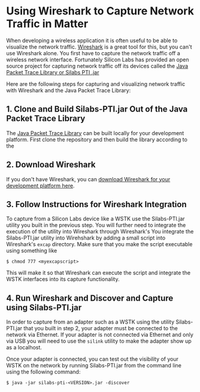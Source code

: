 # Using Wireshark to Capture Network Traffic in Matter

When developing a wireless application it is often useful to be able to
visualize the network traffic. [Wireshark](https://www.wireshark.org/) is a
great tool for this, but you can't use Wireshark alone. You first have to
capture the network traffic off a wireless network interface. Fortunately
Silicon Labs has provided an open source project for capturing network traffic
off its devices called the
[Java Packet Trace Library or Silabs PTI .jar](https://github.com/SiliconLabs/java_packet_trace_library)

Here are the following steps for capturing and visualizing network traffic with
Wireshark and the Java Packet Trace Library:

## 1. Clone and Build Silabs-PTI.jar Out of the Java Packet Trace Library

The
[Java Packet Trace Library](https://github.com/SiliconLabs/java_packet_trace_library)
can be built locally for your development platform. First clone the repository
and then build the library according to the

## 2. Download Wireshark

If you don't have Wireshark, you can
[download Wireshark for your development platform here](https://www.wireshark.org/).

## 3. Follow Instructions for Wireshark Integration

To capture from a Silicon Labs device like a WSTK use
the Silabs-PTI.jar utility you built in the previous step. You will further need
to integrate the execution of the utility into Wireshark through Wireshark's
You integrate the Silabs-PTI.jar utility into Wirehshark by adding a small
script into Wireshark's `excap` directory. Make sure that you make the script
executable using something like

```shell
$ chmod 777 <myexcapscript>
```

This will make it so that Wireshark can execute the script and integrate the
WSTK interfaces into its capture functionality.

## 4. Run Wireshark and Discover and Capture using Silabs-PTI.jar

In order to capture from an adapter such as a WSTK using the utility
Silabs-PTI.jar that you built in step 2, your adapter must be connected to the
network via Ethernet. If your adapter is not connected via Ethernet and only via
USB you will need to use the `silink` utility to make the adapter show up as a
localhost.

Once your adapter is connected, you can test out the visibility of your WSTK on
the network by running Silabs-PTI.jar from the command line using the following
command:

```shell
$ java -jar silabs-pti-<VERSION>.jar -discover
```
